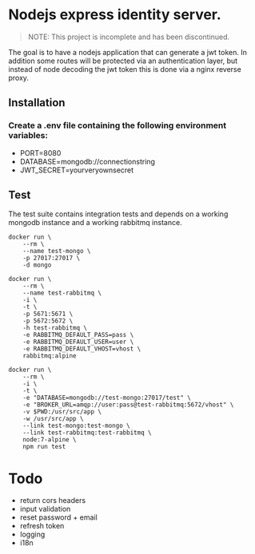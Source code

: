 # Nodejs express identity server.

> NOTE: This project is incomplete and has been discontinued. 

The goal is to have a nodejs application that can generate a jwt token.
In addition some routes will be protected via an authentication layer,
but instead of node decoding the jwt token this is done via a nginx reverse
proxy.

## Installation

### Create a .env file containing the following environment variables:
- PORT=8080
- DATABASE=mongodb://connectionstring
- JWT_SECRET=yourveryownsecret

## Test
The test suite contains integration tests and depends on a working mongodb instance and a working rabbitmq instance.

```
docker run \
    --rm \
    --name test-mongo \
    -p 27017:27017 \
    -d mongo

docker run \
    --rm \
    --name test-rabbitmq \
    -i \
    -t \
    -p 5671:5671 \
    -p 5672:5672 \
    -h test-rabbitmq \
    -e RABBITMQ_DEFAULT_PASS=pass \
    -e RABBITMQ_DEFAULT_USER=user \
    -e RABBITMQ_DEFAULT_VHOST=vhost \
    rabbitmq:alpine

docker run \
    --rm \
    -i \
    -t \
    -e "DATABASE=mongodb://test-mongo:27017/test" \
    -e "BROKER_URL=amqp://user:pass@test-rabbitmq:5672/vhost" \
    -v $PWD:/usr/src/app \
    -w /usr/src/app \
    --link test-mongo:test-mongo \
    --link test-rabbitmq:test-rabbitmq \
    node:7-alpine \
    npm run test
```

# Todo
- return cors headers
- input validation
- reset password + email
- refresh token
- logging
- i18n
